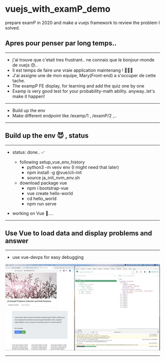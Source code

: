 # vuejs_with_examP_demo
prepare examP in 2020 and make a vuejs framework to review the problem I solved.

## Apres pour penser par long temps..
---

- j'ai trouve que c'etait tres frustrant.. ne connais que le bonjour-monde de vuejs 😓.. 
- Il est temps de faire une vraie application maintenang ! 🤸🏻‍♂️
- J'ai assigne une de mon equipe, Mary(Front-end) a s'occuper de cette tache.
- The exampP FE display, for learning and add the quiz one by one
- Examp is very good test for your probability-math ability. anyway..let's make it happen!

--- 
- Build up the env
- Make different endpoint like /examp/1 , /examP/2 ,..

--- 

## Build up the env 😈 , status 
---

- status: done.. ✅
    - following setup_vue_env_history
        - python3 -m venv env (I  might need that later)
        - npm install -g @vue/cli-init
        - source ja_init_nvm_env.sh
    - download package vue
        - npm i bootstrap-vue
        - vue create hello-world
        - cd hello_world
        - npm run serve
    
- working on Vue 🦜....



---

## Use Vue to load data and display problems and answer
---

- use vue-devps for easy debugging

![debug](img/use_vue_dev_tool.jpg)

  


---
